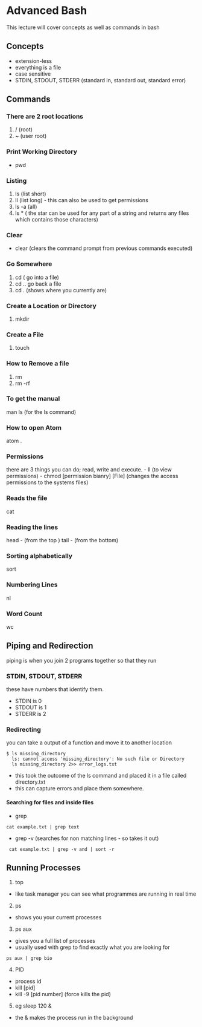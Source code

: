 # Advanced Bash

This lecture will cover concepts as well as commands in bash

## Concepts

- extension-less
- everything is a file
- case sensitive
- STDIN, STDOUT, STDERR (standard in, standard out, standard error)

## Commands

### There are 2 root locations
1. / (root)
2. ~ (user root)

### Print Working Directory
- pwd

### Listing

1. ls (list short)
2. ll (list long) - this can also be used to get permissions
3. ls -a (all)
4. ls * ( the star can be used for any part of a string and returns any files which contains those characters)

### Clear
- clear (clears the command prompt from previous commands executed)

### Go Somewhere
1. cd ( go into a file)
2. cd .. go back a file
3. cd . (shows where you currently are)

### Create a Location or Directory
1. mkdir

### Create a File
1. touch

### How to Remove a file
1. rm
2. rm -rf

### To get the manual
man ls (for the ls command)

### How to open Atom
atom .

### Permissions
 there are 3 things you can do; read, write and execute.
    - ll (to view permissions)
    - chmod [permission bianry] [File] (changes the access permissions to the systems files)

### Reads the file
cat

### Reading the lines
head - <number of lines> (from the top )
tail - <number of lines> (from the bottom)

### Sorting alphabetically
sort

### Numbering Lines
nl <file name>

### Word Count
wc <filename>

## Piping and Redirection
piping is when you join 2 programs together so that they run

### STDIN, STDOUT, STDERR
these have numbers that identify them.

- STDIN is 0
- STDOUT is 1
- STDERR is 2

### Redirecting
you can take a output of a function and move it to another location

````
$ ls missing_directory
  ls: cannot access 'missing_directory': No such file or Directory
  ls missing_directory 2>> error_logs.txt
````
  - this took the outcome of the ls command and placed it in a file called directory.txt
  - this can capture errors and place them somewhere.

#### Searching for files and inside files

- grep

````
cat example.txt | grep text

````

- grep -v (searches for non matching lines - so takes it out)

````
 cat example.txt | grep -v and | sort -r

````

## Running Processes

1. top
  - like task manager you can see what programmes are running in real time

2. ps
  - shows you your current processes

3. ps aux
  - gives you a full list of processes
  - usually used with grep to find exactly what you are looking for

  ````
  ps aux | grep bio

  ````

4. PID
  -  process id
  - kill [pid]
  - kill -9 [pid number] (force kills the pid)
5. eg sleep 120 &
  - the & makes the process run in the background
